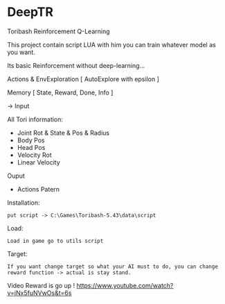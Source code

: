 # DeepTR
Toribash Reinforcement Q-Learning

This project contain script LUA with him you can train whatever model as you want.

Its basic Reinforcement without deep-learning...

Actions & EnvExploration [ AutoExplore with epsilon ]

Memory [ State, Reward, Done, Info ]

 -> Input
 
 All Tori information:
  - Joint Rot & State & Pos & Radius
  - Body Pos
  - Head Pos
  - Velocity Rot
  - Linear Velocity
 
Ouput
  - Actions Patern
  
  Installation: 
  
    put script -> C:\Games\Toribash-5.43\data\script
    
  Load:
  
    Load in game go to utils script
    
  Target:
  
    If you want change target so what your AI must to do, you can change reward function -> actual is stay stand.
    
Video Reward is go up !
 https://www.youtube.com/watch?v=jNx5fuNVwOs&t=6s
